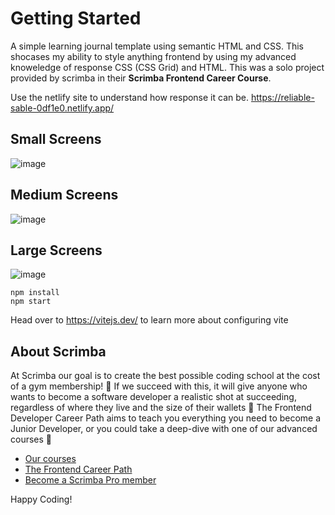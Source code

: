 # Getting Started
A simple learning journal template using semantic HTML and CSS. This shocases my ability to style anything frontend by using my advanced knoweledge of response CSS (CSS Grid) and HTML. This was a solo project provided by scrimba in their **Scrimba Frontend Career Course**.

Use the netlify site to understand how response it can be.
https://reliable-sable-0df1e0.netlify.app/

## Small Screens
![image](https://github.com/user-attachments/assets/473fb64b-678b-45f8-ad95-65ca20d1e4f3)

## Medium Screens
![image](https://github.com/user-attachments/assets/b85aac6b-e7fe-45f5-ab66-ec278e9bfb86)

## Large Screens
![image](https://github.com/user-attachments/assets/2a67ffbf-7bc1-4b03-a6ab-c892fbec1416)

```
npm install
npm start
```

Head over to https://vitejs.dev/ to learn more about configuring vite
## About Scrimba

At Scrimba our goal is to create the best possible coding school at the cost of a gym membership! 💜
If we succeed with this, it will give anyone who wants to become a software developer a realistic shot at succeeding, regardless of where they live and the size of their wallets 🎉
The Frontend Developer Career Path aims to teach you everything you need to become a Junior Developer, or you could take a deep-dive with one of our advanced courses 🚀

- [Our courses](https://scrimba.com/allcourses)
- [The Frontend Career Path](https://scrimba.com/learn/frontend)
- [Become a Scrimba Pro member](https://scrimba.com/pricing)

Happy Coding!
